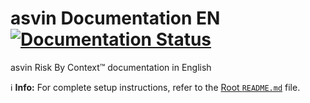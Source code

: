 # asvin Documentation EN [![Documentation Status](https://readthedocs.org/projects/asvin-rbc/badge/?version=latest)](https://asvin-rbc.readthedocs.io/en/latest/?badge=latest)

asvin Risk By Context™ documentation in English

ℹ️ **Info:** For complete setup instructions, refer to the [Root `README.md`](../../../README.md) file.